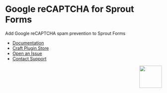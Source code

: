 # Google reCAPTCHA for Sprout Forms

Add Google reCAPTCHA spam prevention to Sprout Forms 

- [Documentation](https://sprout.barrelstrengthdesign.com/docs/forms/)
- [Craft Plugin Store](https://plugins.craftcms.com/sprout-forms-google-recaptcha)
- [Open an Issue](https://github.com/barrelstrength/craft-sprout-forms-google-recaptcha/issues)
- [Contact Support](https://sprout.barrelstrengthdesign.com/docs/support/support.html)

<a href="https://sprout.barrelstrengthdesign.com" target="_blank">
  <img src="https://s3.amazonaws.com/sprout.barrelstrengthdesign.com-assets/content/plugins/sprout-icon.svg" width="72" height="72" align="right">
</a>
